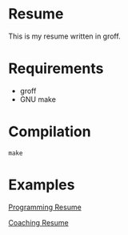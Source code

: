 # Resume

This is my resume written in groff.

# Requirements

- groff
- GNU make

# Compilation

```
make
```

# Examples

[Programming Resume](./programming_resume.pdf)

[Coaching Resume](./coaching_resume.pdf)
